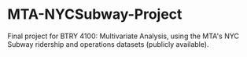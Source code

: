 # MTA-NYCSubway-Project
Final project for BTRY 4100: Multivariate Analysis, using the MTA's NYC Subway ridership and operations datasets (publicly available).
